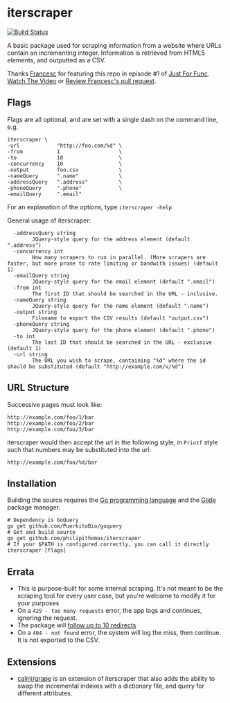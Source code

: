 # iterscraper

[![Build Status](https://travis-ci.org/philipithomas/iterscraper.svg?branch=master)](https://travis-ci.org/philipithomas/iterscraper)

A basic package used for scraping information from a website where URLs contain an incrementing integer. Information is retrieved from HTML5 elements, and outputted as a CSV.

Thanks [Francesc](https://github.com/campoy) for featuring this repo in episode #1 of [Just For Func](https://twitter.com/justforfunc). [Watch The Video](https://www.youtube.com/watch?list=PL64wiCrrxh4Jisi7OcCJIUpguV_f5jGnZ&v=eIWFnNz8mF4) or [Review Francesc's pull request](https://github.com/philipithomas/iterscraper/pull/1).

## Flags

Flags are all optional, and are set with a single dash on the command line, e.g.

```
iterscraper \
-url            "http://foo.com/%d" \
-from           1                   \
-to             10                  \
-concurrency    10                  \
-output         foo.csv             \
-nameQuery      ".name"             \
-addressQuery   ".address"          \
-phoneQuery     ".phone"            \
-emailQuery     ".email"            
```

For an explanation of the options, type `iterscraper -help`

General usage of iterscraper:

```
  -addressQuery string
        JQuery-style query for the address element (default ".address")
  -concurrency int
        How many scrapers to run in parallel. (More scrapers are faster, but more prone to rate limiting or bandwith issues) (default 1)
  -emailQuery string
        JQuery-style query for the email element (default ".email")
  -from int
        The first ID that should be searched in the URL - inclusive.
  -nameQuery string
        JQuery-style query for the name element (default ".name")
  -output string
        Filename to export the CSV results (default "output.csv")
  -phoneQuery string
        JQuery-style query for the phone element (default ".phone")
  -to int
        The last ID that should be searched in the URL - exclusive (default 1)
  -url string
        The URL you wish to scrape, containing "%d" where the id should be substituted (default "http://example.com/v/%d")
```

## URL Structure

Successive pages must look like:

```
http://example.com/foo/1/bar
http://example.com/foo/2/bar
http://example.com/foo/3/bar
```

iterscraper would then accept the url in the following style, in `Printf` style such that numbers may be substituted into the url:

```
http://example.com/foo/%d/bar
```

## Installation

Building the source requires the [Go programming language](https://golang.org/doc/install) and the [Glide](http://glide.sh) package manager.

```
# Dependency is GoQuery
go get github.com/PuerkitoBio/goquery
# Get and build source
go get github.com/philipithomas/iterscraper
# If your $PATH is configured correctly, you can call it directly
iterscraper [flags]

```


## Errata

* This is purpose-built for some internal scraping. It's not meant to be the scraping tool for every user case, but you're welcome to modify it for your purposes
* On a `429 - too many requests` error, the app logs and continues, ignoring the request.
* The package will [follow up to 10 redirects](https://golang.org/pkg/net/http/#Get)
* On a `404 - not found` error, the system will log the miss, then continue. It is not exported to the CSV.

## Extensions
* [calini/grape](https://github.com/calini/grape) is an extension of iterscraper that also adds the ability to swap the incremental indexes with a dictionary file, and query for different attributes.
